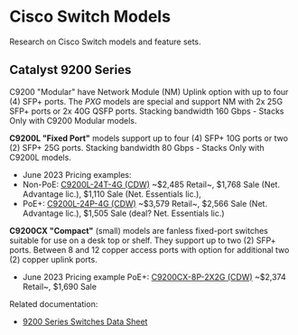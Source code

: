 # Cisco Switch Models

Research on Cisco Switch models and feature sets.

## Catalyst 9200 Series

C9200 "Modular" have Network Module (NM) Uplink option with up to four (4) SFP+ ports. The *PXG* models are special and support NM with 2x 25G SFP+ ports or 2x 40G QSFP ports. Stacking bandwidth 160 Gbps - Stacks Only with C9200 Modular models.

**C9200L "Fixed Port"** models support up to four (4) SFP+ 10G ports or two (2) SFP+ 25G ports. Stacking bandwidth 80 Gbps - Stacks Only with C9200L models.

* June 2023 Pricing examples:
 * Non-PoE: [C9200L-24T-4G (CDW)][3] ~$2,485 Retail~, $1,768  Sale (Net. Advantage lic.), $1,110 Sale (Net. Essentials lic.),
 * PoE+: [C9200L-24P-4G (CDW)][4] ~$3,579 Retail~, $2,566 Sale (Net. Advantage lic.), $1,505 Sale (deal? Net. Essentials lic.)

**C9200CX "Compact"** (small) models are fanless fixed-port switches suitable for use on a desk top or shelf. They support up to two (2) SFP+ ports. Between 8 and 12 copper access ports with option for additional two (2) copper uplink ports.

* June 2023 Pricing example PoE+: [C9200CX-8P-2X2G (CDW)][2] ~$2,374 Retail~, $1,690 Sale

Related documentation:

* [9200 Series Switches Data Sheet][1]

[1]: https://www.cisco.com/c/en/us/products/collateral/switches/catalyst-9200-series-switches/nb-06-cat9200-ser-data-sheet-cte-en.html
[2]: https://www.cdw.com/search/?key=C9200CX-8P-2X2G
[3]: https://www.cdw.com/search/?key=C9200L-24T-4G
[4]: https://www.cdw.com/search/?key=C9200L-24P-4G
